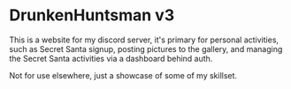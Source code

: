 # DrunkenHuntsman v3

This is a website for my discord server, it's primary for personal activities, such as Secret Santa signup, posting pictures to the gallery, and managing the Secret Santa activities via a dashboard behind auth. 

Not for use elsewhere, just a showcase of some of my skillset. 
